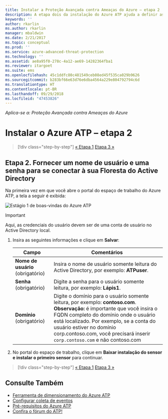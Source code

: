 ```yaml
---
title: Instalar a Proteção Avançada contra Ameaças do Azure – etapa 2 | Microsoft Docs
description: A etapa dois da instalação do Azure ATP ajuda a definir as configurações de conectividade do domínio em seu serviço de nuvem do Azure ATP
keywords: ''
author: rkarlin
ms.author: rkarlin
manager: mbaldwin
ms.date: 2/21/2017
ms.topic: conceptual
ms.prod: ''
ms.service: azure-advanced-threat-protection
ms.technology: ''
ms.assetid: ae8a95f0-278c-4a12-ae69-14282364fba1
ms.reviewer: itargoet
ms.suite: ems
ms.openlocfilehash: 45c1ddfc80c481549ceb08ed45f535ca029b9626
ms.sourcegitcommit: b283bf66e63d76e6dba4564a229e804792794c6d
ms.translationtype: HT
ms.contentlocale: pt-BR
ms.lasthandoff: 09/29/2018
ms.locfileid: "47453826"
---
```

*Aplica-se a: Proteção Avançada contra Ameaças do Azure*



# <a name="install-azure-atp---step-2"></a>Instalar o Azure ATP – etapa 2

> [!div class="step-by-step"]
> [« Etapa 1](install-atp-step1.md)
> [Etapa 3 »](install-atp-step3.md)

## <a name="step-2-provide-a-username-and-password-to-connect-to-your-active-directory-forest"></a>Etapa 2. Fornecer um nome de usuário e uma senha para se conectar à sua Floresta do Active Directory

Na primeira vez em que você abre o portal do espaço de trabalho do Azure ATP, a tela a seguir é exibida:

![Estágio 1 de boas-vindas do Azure ATP](media/directory-services.png)

> [!IMPORTANT]
> Aqui, as credenciais do usuário devem ser de uma conta de usuário no Active Directory local. 


1.  Insira as seguintes informações e clique em **Salvar**:

    |Campo|Comentários|
    |---------|------------|
    |**Nome de usuário** (obrigatório)|Insira o nome de usuário somente leitura do Active Directory, por exemplo: **ATPuser**.|
    |**Senha** (obrigatório)|Digite a senha para o usuário somente leitura, por exemplo: **Lápis1**.|
    |**Domínio** (obrigatório)|Digite o domínio para o usuário somente leitura, por exemplo: **contoso.com**. **Observação:** é importante que você insira o FQDN completo do domínio onde o usuário está localizado. Por exemplo, se a conta do usuário estiver no domínio corp.contoso.com, você precisará inserir `corp.contoso.com` e não contoso.com|

3. No portal do espaço de trabalho, clique em **Baixar instalação do sensor e instalar o primeiro sensor** para continuar.


> [!div class="step-by-step"]
> [« Etapa 1](install-atp-step1.md)
> [Etapa 3 »](install-atp-step3.md)


## <a name="see-also"></a>Consulte Também
- [Ferramenta de dimensionamento do Azure ATP](http://aka.ms/aatpsizingtool)
- [Configurar coleta de eventos](configure-event-collection.md)
- [Pré-requisitos do Azure ATP](atp-prerequisites.md)
- [Confira o fórum do ATP!](https://aka.ms/azureatpcommunity)